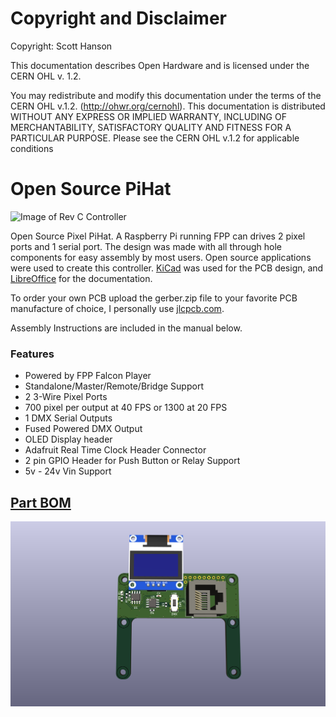 # Copyright and Disclaimer
Copyright: Scott Hanson

This documentation describes Open Hardware and is licensed under the CERN OHL v. 1.2.

You may redistribute and modify this documentation under the terms of the CERN OHL v.1.2. (http://ohwr.org/cernohl). This documentation is distributed WITHOUT ANY EXPRESS OR IMPLIED WARRANTY, INCLUDING OF MERCHANTABILITY, SATISFACTORY QUALITY AND FITNESS FOR A PARTICULAR PURPOSE. Please see the CERN OHL v.1.2 for applicable conditions

# Open Source PiHat

![Image of Rev C Controller](https://github.com/computergeek1507/KiCad_Designs/raw/master/PiHat/PiHat_real.jpg)

Open Source Pixel PiHat. A Raspberry Pi running FPP can drives 2 pixel ports and 1 serial port. The design was made with all through hole components for easy assembly by most users. Open source applications were used to create this controller. [KiCad](http://kicad-pcb.org/) was used for the PCB design, and [LibreOffice](https://www.libreoffice.org/) for the documentation.

To order your own PCB upload the gerber.zip file to your favorite PCB manufacture of choice, I personally use [jlcpcb.com](https://jlcpcb.com/).

Assembly Instructions are included in the manual below.

### Features
* Powered by FPP Falcon Player
* Standalone/Master/Remote/Bridge Support
* 2 3-Wire Pixel Ports
* 700 pixel per output at 40 FPS or 1300 at 20 FPS
* 1 DMX Serial Outputs
* Fused Powered DMX Output
* OLED Display header
* Adafruit Real Time Clock Header Connector
* 2 pin GPIO Header for Push Button or Relay Support
* 5v - 24v Vin Support

## [Part BOM](https://github.com/computergeek1507/KiCad_Designs/raw/master/PiHat/PiHat_BOM.ods)


![Image of PiHat](https://github.com/computergeek1507/KiCad_Designs/raw/master/PiHat/PiHat.png)
